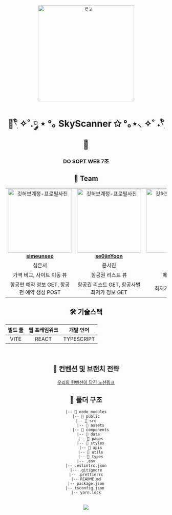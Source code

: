 <main align="center">
<div align="center">
<img width=300px src='https://github.com/DO-SOPT-CDS-TEAM-WEB7/Client/assets/101045330/45522953-02d4-44d5-90c4-28462b5f6938' alt='로고' />

<h1> 🛫𓍢ִ໋ ✧˚.༘ ⋆  °｡  SkyScanner ✩ °｡⋆⸜ ✧˚ ˖𓍢ִ໋ 🛬</h1>

<h3>DO SOPT WEB 7조</h3>

</div>

<h2> 👥 Team </h2>

<table align="center">
    <tr align="center">
      <td style="min-width: 150px;">
            <a href="github.com/simeunseo">
              <img src="https://github.com/DO-SOPT-CDS-TEAM-WEB7/Client/assets/101045330/516fdf4b-9e3e-435d-9755-a7e81f39f275" width="200" alt="깃허브계정-프로필사진">
              <br />
              <b>simeunseo</b>
            </a>
        </td>
      <td style="min-width: 150px;">
            <a href="https://github.com/se0jinYoon">
              <img src="https://github.com/DO-SOPT-CDS-TEAM-WEB7/Client/assets/101045330/09a23eca-2225-49ea-83a5-b0c5faa4386d" width="200" alt="깃허브계정-프로필사진">
              <br />
              <b>se0jinYoon</b>
            </a>
        </td>
      <td style="min-width: 150px;">
            <a href="https://github.com/aazkgh">
              <img src="https://avatars.githubusercontent.com/u/101045330?v=4" width="200" alt="깃허브계정-프로필사진">
              <br />
              <b>aazkgh</b>
            </a>
        </td>
    </tr>
    <tr align="center">
       <td>
            심은서 <br/>
      </td>
       <td>
            윤서진 <br/>
      </td>
       <td>
            고가형 <br/>
      </td>
    </tr>
  	<tr align="center">
       <td>
            가격 비교, 사이트 이동 뷰 <br/>
      </td>
       <td>
           항공권 리스트 뷰  <br/>
      </td>
       <td>
           메인 페이지 뷰 <br/>
      </td>
    </tr>
	<tr align="center">
       <td>
            항공편 예약 정보 GET, 항공편 예약 생성 POST <br/>
      </td>
       <td>
           항공권 리스트 GET, 항공사별 최저가 정보 GET  <br/>
      </td>
       <td>
           최저가 항공 정보 GET <br/>
      </td>
    </tr>
</table>

<h2> 🛠 기술스택 </h2>

| 빌드 툴 | 웹 프레임워크 |  개발 언어  | 
| :--------:| :--------: | :----------: | 
|   VITE  |     REACT    |  TYPESCRIPT | 
<br/>

<h2>  📄 컨벤션 및 브랜치 전략 </h2>
<a href="https://lively-kumquat-587.notion.site/afb661ceea9449e295f7e2f29ba3e8f6?pvs=4">우리의 컨벤션이 담긴 노션링크</a>

<br/>

<h2> 📁 폴더 구조 </h2>

```
|-- 📁 node_modules
|-- 📁 public
|-- 📁 src
	|-- 📁 assets
	|-- 📁 components
  |-- 📁 data
	|-- 📁 pages
	|-- 📁 styles
	|-- 📁 apis
	|-- 📁 utils
	|-- 📁 types
|-- .env
|-- .eslintrc.json
|-- .gitignore
|-- .prettierrc
|-- README.md
|-- package.json
|-- tsconfig.json 
|-- yarn.lock
```
<br />
<img src='https://github.com/DO-SOPT-CDS-TEAM-WEB7/Client/assets/101045330/262d84e7-6571-41fe-8d41-3ddda6ae7782' src='비행기 이미지' />
</main>


